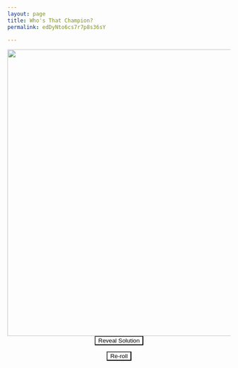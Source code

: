 ```yaml
---
layout: page
title: Who's That Champion?
permalink: edDyNto6cs7r7p8s36sY

---
```

<center>

<img src="https://github.com/UNSWLoLSoc/LoLSocWebpage/blob/master/uploads/1-1.png?raw=true" width="648" height="648" class="center" id = "test">

</center>

<center>  
<button type="button" id = "soln"  onclick="reveal()" style="background-color: transparent;">Reveal Solution</button>

<button type="button" onclick="reRoll()" style="background-color: transparent;">Re-roll</button>

</center>

<script type = "text/javascript">
    var champion = "champion";
    var prev = 0; 
    function reRoll(){
      dice1 = Math.floor(Math.random() * 19) + 1;
      if(dice1 == prev) {
          dice1++;
      }
      prev = dice1;
      var silhouette = "https://raw.githubusercontent.com/UNSWLoLSoc/LoLSocWebpage/master/uploads/Silhouette/";
      switch(dice1) {
        case 1:
          champion = "alistar";          
          break;
        case 2:
          champion = "amumu";
          break;
        case 3:
          champion = "cass";
          break;
        case 4:
          champion = "diana";
          break;
        case 5:
          champion = "draven";
          break;
        case 6:
          champion = "ekko";
          break;
        case 7:
          champion = "elise";
          break;
        case 8:
          champion = "fiddle";
          break;
        case 9:
          champion = "fiora";
          break;
        case 10:
          champion = "fizz";
          break; 
        case 11:
          champion = "galio";
          break;
        case 12:
          champion = "janna";
          break;
        case 13:
          champion = "kat";
          break;
        case 14:
          champion = "malz";
          break; 
        case 15:
          champion = "ornn";
          break;
        case 16:
          champion = "qiayana";
          break;
        case 17:
          champion = "reksai";
          break;
        case 18:
          champion = "sett";
          break; 
        case 19:
          champion = "shyv";
          break;
        case 20:
          champion = "tristana";
          break;
      }
      silhouette += champion;
      silhouette += ".png";
      document.getElementById("test").src= silhouette;
    }
    
    function reveal(){
    var silhouette = "https://raw.githubusercontent.com/UNSWLoLSoc/LoLSocWebpage/master/uploads/Solutions/";
    document.getElementById("test").src= silhouette + champion + ".png";
    }

</script>

